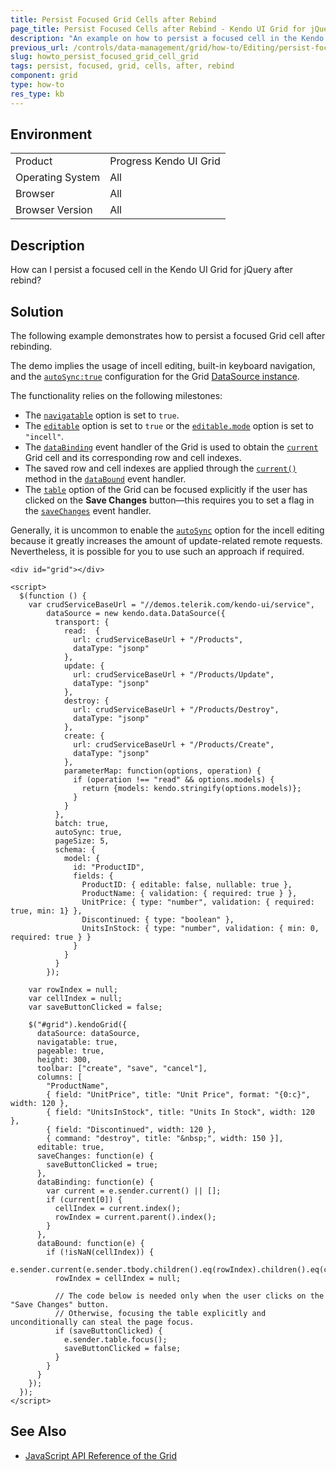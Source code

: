 ```yaml
---
title: Persist Focused Grid Cells after Rebind
page_title: Persist Focused Cells after Rebind - Kendo UI Grid for jQuery
description: "An example on how to persist a focused cell in the Kendo UI Grid for jQuery after rebind."
previous_url: /controls/data-management/grid/how-to/Editing/persist-focused-cell
slug: howto_persist_focused_grid_cell_grid
tags: persist, focused, grid, cells, after, rebind
component: grid
type: how-to
res_type: kb
---
```


## Environment

<table>
 <tr>
  <td>Product</td>
  <td>Progress Kendo UI Grid</td>
 </tr>
 <tr>
  <td>Operating System</td>
  <td>All</td>
 </tr>
 <tr>
  <td>Browser</td>
  <td>All</td>
 </tr>
 <tr>
  <td>Browser Version</td>
  <td>All</td>
 </tr>
</table>

## Description

How can I persist a focused cell in the Kendo UI Grid for jQuery after rebind?

## Solution

The following example demonstrates how to persist a focused Grid cell after rebinding.

The demo implies the usage of incell editing, built-in keyboard navigation, and the [`autoSync:true`](/api/javascript/data/datasource/configuration/autosync) configuration for the Grid [DataSource instance](/api/javascript/data/datasource).

The functionality relies on the following milestones:

* The [`navigatable`](/api/javascript/ui/grid/configuration/navigatable) option is set to `true`.
* The [`editable`](/api/javascript/ui/grid/configuration/editable) option is set to `true` or the [`editable.mode`](/api/javascript/ui/grid/configuration/editable.mode) option is set to `"incell"`.
* The [`dataBinding`](/api/javascript/ui/grid/events/databinding) event handler of the Grid is used to obtain the [`current`](/api/javascript/ui/grid/methods/current) Grid cell and its corresponding row and cell indexes.
* The saved row and cell indexes are applied through the [`current()`](/api/javascript/ui/grid/methods/current) method in the [`dataBound`](/api/javascript/ui/grid/events/databound) event handler.
* The [`table`](/api/javascript/ui/grid#fields-table) option of the Grid can be focused explicitly if the user has clicked on the **Save Changes** button&mdash;this requires you to set a flag in the [`saveChanges`](/api/javascript/ui/grid/events/savechanges) event handler.

Generally, it is uncommon to enable the [`autoSync`](/api/javascript/data/datasource/configuration/autosync) option for the incell editing because it greatly increases the amount of update-related remote requests. Nevertheless, it is possible for you to use such an approach if required.

```dojo
<div id="grid"></div>

<script>
  $(function () {
    var crudServiceBaseUrl = "//demos.telerik.com/kendo-ui/service",
        dataSource = new kendo.data.DataSource({
          transport: {
            read:  {
              url: crudServiceBaseUrl + "/Products",
              dataType: "jsonp"
            },
            update: {
              url: crudServiceBaseUrl + "/Products/Update",
              dataType: "jsonp"
            },
            destroy: {
              url: crudServiceBaseUrl + "/Products/Destroy",
              dataType: "jsonp"
            },
            create: {
              url: crudServiceBaseUrl + "/Products/Create",
              dataType: "jsonp"
            },
            parameterMap: function(options, operation) {
              if (operation !== "read" && options.models) {
                return {models: kendo.stringify(options.models)};
              }
            }
          },
          batch: true,
          autoSync: true,
          pageSize: 5,
          schema: {
            model: {
              id: "ProductID",
              fields: {
                ProductID: { editable: false, nullable: true },
                ProductName: { validation: { required: true } },
                UnitPrice: { type: "number", validation: { required: true, min: 1} },
                Discontinued: { type: "boolean" },
                UnitsInStock: { type: "number", validation: { min: 0, required: true } }
              }
            }
          }
        });

    var rowIndex = null;
    var cellIndex = null;
    var saveButtonClicked = false;

    $("#grid").kendoGrid({
      dataSource: dataSource,
      navigatable: true,
      pageable: true,
      height: 300,
      toolbar: ["create", "save", "cancel"],
      columns: [
        "ProductName",
        { field: "UnitPrice", title: "Unit Price", format: "{0:c}", width: 120 },
        { field: "UnitsInStock", title: "Units In Stock", width: 120 },
        { field: "Discontinued", width: 120 },
        { command: "destroy", title: "&nbsp;", width: 150 }],
      editable: true,
      saveChanges: function(e) {
        saveButtonClicked = true;
      },
      dataBinding: function(e) {
        var current = e.sender.current() || [];
        if (current[0]) {
          cellIndex = current.index();
          rowIndex = current.parent().index();
        }
      },
      dataBound: function(e) {
        if (!isNaN(cellIndex)) {
          e.sender.current(e.sender.tbody.children().eq(rowIndex).children().eq(cellIndex));
          rowIndex = cellIndex = null;

          // The code below is needed only when the user clicks on the "Save Changes" button.
          // Otherwise, focusing the table explicitly and unconditionally can steal the page focus.
          if (saveButtonClicked) {
            e.sender.table.focus();
            saveButtonClicked = false;
          }
        }
      }
    });
  });
</script>
```

## See Also

* [JavaScript API Reference of the Grid](/api/javascript/ui/grid)
